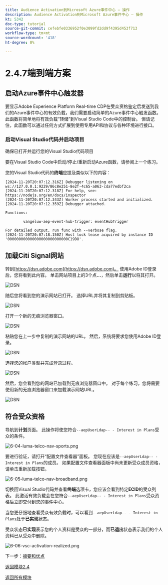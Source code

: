 ```yaml
---
title: Audience Activation到Microsoft Azure事件中心 — 操作
description: Audience Activation到Microsoft Azure事件中心 — 操作
kt: 5342
doc-type: tutorial
source-git-commit: cefebfe0336952f0e3099fd2dd9f4395d453f713
workflow-type: tm+mt
source-wordcount: '418'
ht-degree: 0%

---
```


# 2.4.7端到端方案

## 启动Azure事件中心触发器

要显示Adobe Experience Platform Real-time CDP在受众资格鉴定后发送到我们的Azure事件中心的有效负载，我们需要启动简单的Azure事件中心触发函数。 此函数将简单地将有效负载“转储”到Visual Studio Code中的控制台。 但请记住，此函数可以通过任何方式扩展到使用专用API和协议与各种环境进行接口。

### 启动Visual Studio代码并启动项目

确保已打开并运行您的Visual Studio代码项目

要在Visual Studio Code中启动/停止/重新启动Azure函数，请参阅上一个练习。

您的Visual Studio代码的&#x200B;**终端**&#x200B;应提及类似以下的内容：

```code
[2024-11-20T20:07:12.316Z] Debugger listening on ws://127.0.0.1:9229/86c8e251-8e2f-4c65-a063-cda77edbf2ca
[2024-11-20T20:07:12.318Z] For help, see: https://nodejs.org/en/docs/inspector
[2024-11-20T20:07:12.343Z] Worker process started and initialized.
[2024-11-20T20:07:12.359Z] Debugger attached.

Functions:

        vangeluw-aep-event-hub-trigger: eventHubTrigger

For detailed output, run func with --verbose flag.
[2024-11-20T20:07:18.150Z] Host lock lease acquired by instance ID '000000000000000000000000000C19D8'.
```

## 加载Citi Signal网站

转到[https://dsn.adobe.com](https://dsn.adobe.com)。 使用Adobe ID登录后，您将看到此内容。 单击网站项目上的3个点&#x200B;**...**，然后单击&#x200B;**运行**&#x200B;以将其打开。

![DSN](./../../datacollection/module1.1/images/web8.png)

随后您将看到您的演示网站已打开。 选择URL并将其复制到剪贴板。

![DSN](../../gettingstarted/gettingstarted/images/web3.png)

打开一个新的无痕浏览器窗口。

![DSN](../../gettingstarted/gettingstarted/images/web4.png)

粘贴您在上一步中复制的演示网站的URL。 然后，系统将要求您使用Adobe ID登录。

![DSN](../../gettingstarted/gettingstarted/images/web5.png)

选择您的帐户类型并完成登录过程。

![DSN](../../gettingstarted/gettingstarted/images/web6.png)

然后，您会看到您的网站已加载到无痕浏览器窗口中。 对于每个练习，您将需要使用新的无痕浏览器窗口来加载演示网站URL。

![DSN](../../gettingstarted/gettingstarted/images/web7.png)

## 符合受众资格

导航到&#x200B;**计划**&#x200B;页面。 此操作将使您符合`--aepUserLdap-- - Interest in Plans`受众的条件。

![6-04-luma-telco-nav-sports.png](./images/cs1.png)

要进行验证，请打开“配置文件查看器”面板。 您现在应该是`--aepUserLdap-- - Interest in Plans`的成员。 如果配置文件查看器面板中尚未更新受众成员资格，请单击重新加载按钮。

![6-05-luma-telco-nav-broadband.png](./images/cs2.png)

切换回Visual Studio代码并查看&#x200B;**终端**&#x200B;选项卡，您应该会看到特定&#x200B;**ECID**&#x200B;的受众列表。 此激活有效负载会在您符合`--aepUserLdap-- - Interest in Plans`受众资格后立即交付到您的事件中心。

当您更仔细地查看受众有效负载时，可以看到`--aepUserLdap-- - Interest in Plans`处于&#x200B;**已实现**&#x200B;状态。

受众状态&#x200B;**已实现**&#x200B;表示您的个人资料是受众的一部分，而&#x200B;**已退出**&#x200B;状态表示我们的个人资料已从受众中删除。

![6-06-vsc-activation-realized.png](./images/cs3.png)

下一步：[摘要和优点](./summary.md)

[返回模块2.4](./segment-activation-microsoft-azure-eventhub.md)

[返回所有模块](./../../../overview.md)
